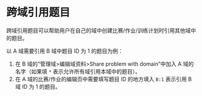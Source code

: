 # 跨域引用题目

跨域引用题目可以帮助用户在自己的域中创建比赛/作业/训练计划时引用其他域中的题目。

以 A 域需要引用 B 域中题目 ID 为 1 的题目为例：

1. 在 B 域的“管理域>编辑域资料>Share problem with domain”中加入 A 域的名字（如果填 `*` 表示允许所有域引用本域中的题目）。
2. 在 A 域的比赛/作业的编辑页中需要填写题目 ID 的地方填入 `B:1` 表示引用 B 域 ID 为 1 的题目。
